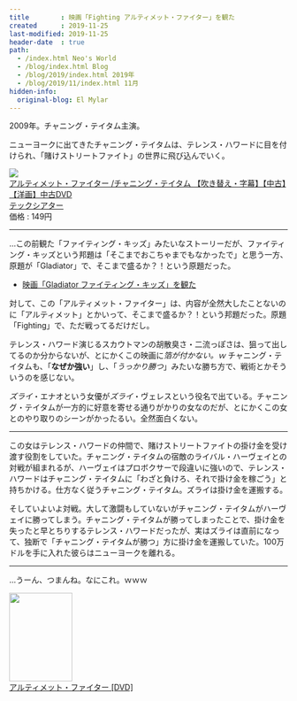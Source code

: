 ```yaml
---
title        : 映画「Fighting アルティメット・ファイター」を観た
created      : 2019-11-25
last-modified: 2019-11-25
header-date  : true
path:
  - /index.html Neo's World
  - /blog/index.html Blog
  - /blog/2019/index.html 2019年
  - /blog/2019/11/index.html 11月
hidden-info:
  original-blog: El Mylar
---
```


2009年。チャニング・テイタム主演。

ニューヨークに出てきたチャニング・テイタムは、テレンス・ハワードに目を付けられ、「賭けストリートファイト」の世界に飛び込んでいく。

<div class="ad-rakuten">
  <div class="ad-rakuten-image">
    <a href="https://hb.afl.rakuten.co.jp/hgc/g00rg1n2.waxycebd.g00rg1n2.waxyd2c0/?pc=https%3A%2F%2Fitem.rakuten.co.jp%2Fauc-tecc%2F10047419%2F&amp;m=http%3A%2F%2Fm.rakuten.co.jp%2Fauc-tecc%2Fi%2F10047419%2F">
      <img src="https://thumbnail.image.rakuten.co.jp/@0_mall/auc-tecc/cabinet/youga/you_action/04661539/imgrc0065662487.jpg?_ex=128x128">
    </a>
  </div>
  <div class="ad-rakuten-info">
    <div class="ad-rakuten-title">
      <a href="https://hb.afl.rakuten.co.jp/hgc/g00rg1n2.waxycebd.g00rg1n2.waxyd2c0/?pc=https%3A%2F%2Fitem.rakuten.co.jp%2Fauc-tecc%2F10047419%2F&amp;m=http%3A%2F%2Fm.rakuten.co.jp%2Fauc-tecc%2Fi%2F10047419%2F">アルティメット・ファイター /チャニング・テイタム 【吹き替え・字幕】【中古】【洋画】中古DVD</a>
    </div>
    <div class="ad-rakuten-shop">
      <a href="https://hb.afl.rakuten.co.jp/hgc/g00rg1n2.waxycebd.g00rg1n2.waxyd2c0/?pc=https%3A%2F%2Fwww.rakuten.co.jp%2Fauc-tecc%2F&amp;m=http%3A%2F%2Fm.rakuten.co.jp%2Fauc-tecc%2F">テックシアター</a>
    </div>
    <div class="ad-rakuten-price">価格 : 149円</div>
  </div>
</div>

-----

…この前観た「ファイティング・キッズ」みたいなストーリーだが、ファイティング・キッズという邦題は「そこまでおこちゃまでもなかったで」と思う一方、原題が「Gladiator」で、そこまで盛るか？！という原題だった。

- [映画「Gladiator ファイティング・キッズ」を観た](24-02.html)

対して、この「アルティメット・ファイター」は、内容が全然大したことないのに「アルティメット」とかいって、そこまで盛るか？！という邦題だった。原題「Fighting」で、ただ戦ってるだけだし。

テレンス・ハワード演じるスカウトマンの胡散臭さ・二流っぽさは、狙って出してるのか分からないが、とにかくこの映画に*箔が付かない。ｗ* チャニング・テイタムも、「**なぜか強い**」し、「*うっかり勝つ*」みたいな勝ち方で、戦術とかそういうのを感じない。

*ズライ*・エナオという女優が*ズライ*・ヴェレスという役名で出ている。チャニング・テイタムが一方的に好意を寄せる通りがかりの女なのだが、とにかくこの女とのやり取りのシーンがかったるい。全然面白くない。

-----

この女はテレンス・ハワードの仲間で、賭けストリートファイトの掛け金を受け渡す役割をしていた。チャニング・テイタムの宿敵のライバル・ハーヴェイとの対戦が組まれるが、ハーヴェイはプロボクサーで段違いに強いので、テレンス・ハワードはチャニング・テイタムに「わざと負けろ、それで掛け金を稼ごう」と持ちかける。仕方なく従うチャニング・テイタム。ズライは掛け金を運搬する。

そしていよいよ対戦。大して激闘もしていないがチャニング・テイタムがハーヴェイに勝ってしまう。チャニング・テイタムが勝ってしまったことで、掛け金を失ったと早とちりするテレンス・ハワードだったが、実はズライは直前になって、独断で「チャニング・テイタムが勝つ」方に掛け金を運搬していた。100万ドルを手に入れた彼らはニューヨークを離れる。

-----

…うーん、つまんね。なにこれ。ｗｗｗ

<div class="ad-amazon">
  <div class="ad-amazon-image">
    <a href="https://www.amazon.co.jp/dp/B00B7FIWIO?tag=neos21-22&amp;linkCode=osi&amp;th=1&amp;psc=1">
      <img src="https://m.media-amazon.com/images/I/61zMrburt4L._SL160_.jpg" width="114" height="160">
    </a>
  </div>
  <div class="ad-amazon-info">
    <div class="ad-amazon-title">
      <a href="https://www.amazon.co.jp/dp/B00B7FIWIO?tag=neos21-22&amp;linkCode=osi&amp;th=1&amp;psc=1">アルティメット・ファイター [DVD]</a>
    </div>
  </div>
</div>
